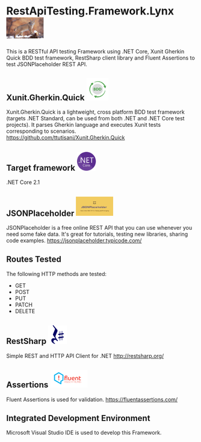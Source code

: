 # RestApiTesting.Framework.Lynx <img src ="RestApiTesting.Framework.Lynx/images/lynx.jpg" width=99>
This is a RESTful API testing Framework using .NET Core, Xunit Gherkin Quick BDD test framework, RestSharp client library and Fluent Assertions to test JSONPlaceholder REST API.

## Xunit.Gherkin.Quick  <img src ="RestApiTesting.Framework.Lynx/images/bdd.png" width=59>
Xunit.Gherkin.Quick is a lightweight, cross platform BDD test framework (targets .NET Standard, can be used from both .NET and .NET Core test projects). It parses Gherkin language and executes Xunit tests corresponding to scenarios. https://github.com/ttutisani/Xunit.Gherkin.Quick

## Target framework  <img src ="RestApiTesting.Framework.Lynx/images/netcore.png" width=50>
.NET Core 2.1

## JSONPlaceholder  <img src ="RestApiTesting.Framework.Lynx/images/JSONPlaceholder.jpg" width=99>
JSONPlaceholder is a free online REST API that you can use whenever you need some fake data. It's great for tutorials, testing new libraries, sharing code examples.
https://jsonplaceholder.typicode.com/

## Routes Tested
The following HTTP methods are tested:
* GET
* POST
* PUT
* PATCH
* DELETE

## RestSharp  <img src ="RestApiTesting.Framework.Lynx/images/restsharp.png" width=50>
Simple REST and HTTP API Client for .NET
http://restsharp.org/

## Assertions <img src ="RestApiTesting.Framework.Lynx/images/fluentassertions.png" width=99>
Fluent Assertions is used for validation.
https://fluentassertions.com/

## Integrated Development Environment
Microsoft Visual Studio IDE is used to develop this Framework.
